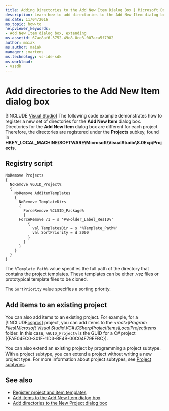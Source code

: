 ```yaml
---
title: Adding Directories to the Add New Item Dialog Box | Microsoft Docs
description: Learn how to add directories to the Add New Item dialog box in Visual Studio by using a registry script to register the directories.
ms.date: 11/04/2016
ms.topic: how-to
helpviewer_keywords:
- Add New Item dialog box, extending
ms.assetid: 67ae8af6-3752-49e8-8ce3-007aca5f7982
author: maiak
ms.author: maiak
manager: jmartens
ms.technology: vs-ide-sdk
ms.workload:
- vssdk
---
```

# Add directories to the Add New Item dialog box

 [!INCLUDE [Visual Studio](~/includes/applies-to-version/vs-windows-only.md)]
The following code example demonstrates how to register a new set of directories for the **Add New Item** dialog box. Directories for the **Add New Item** dialog box are different for each project. Therefore, the directories are registered under the **Projects** subkey, found in **HKEY_LOCAL_MACHINE\SOFTWARE\Microsoft\VisualStudio\8.0Exp\Projects**.

## Registry script

```
NoRemove Projects
{
  NoRemove %GUID_Project%
  {
    NoRemove AddItemTemplates
    {
      NoRemove TemplateDirs
      {
        ForceRemove %CLSID_Package%
        {
      ForceRemove /1 = s '#%Folder_Label_ResID%'
          {
            val TemplatesDir = s '%Template_Path%'
            val SortPriority = d 2000
          }
        }
      }
    }
  }
}
```

 The `%Template_Path%` value specifies the full path of the directory that contains the project templates. These templates can be either *.vsz* files or prototypical template files to be cloned.

 The `SortPriority` value specifies a sorting priority.

## Add items to an existing project
 You can also add items to an existing project. For example, for a [!INCLUDE[csprcs](../../data-tools/includes/csprcs_md.md)] project, you can add items to the *\<root>\Program Files\Microsoft Visual Studio\VC#\CSharpProjectItems\LocalProjectItems* folder. In this case, `%GUID_Project%` is the GUID for a C# project ({FAE04EC0-301F-11D3-BF4B-00C04F79EFBC}).

 You can also extend an existing project by programming a project subtype. With a project subtype, you can extend a project without writing a new project type. For more information about project subtypes, see [Project subtypes](../../extensibility/internals/project-subtypes.md).

## See also
- [Register project and item templates](../../extensibility/internals/registering-project-and-item-templates.md)
- [Add items to the Add New Item dialog box](../../extensibility/internals/adding-items-to-the-add-new-item-dialog-boxes.md)
- [Add directories to the New Project dialog box](../../extensibility/internals/adding-directories-to-the-new-project-dialog-box.md)
